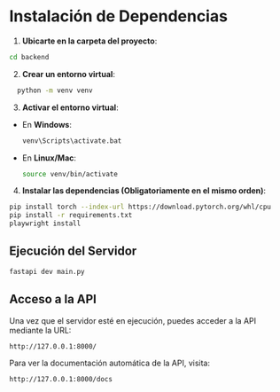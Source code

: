 # Instalación de Dependencias

1. **Ubicarte en la carpeta del proyecto**:

  ```bash
  cd backend
  ```

2. **Crear un entorno virtual**:

  ```bash
    python -m venv venv
  ```

3. **Activar el entorno virtual**:

- En **Windows**:

  ```bash
  venv\Scripts\activate.bat
  ```

- En **Linux/Mac**:

  ```bash
  source venv/bin/activate
  ```

4. **Instalar las dependencias (Obligatoriamente en el mismo orden)**:

  ```bash
  pip install torch --index-url https://download.pytorch.org/whl/cpu
  pip install -r requirements.txt
  playwright install
  ```
  
## Ejecución del Servidor

  ```bash
  fastapi dev main.py
  ```

## Acceso a la API

Una vez que el servidor esté en ejecución, puedes acceder a la API mediante la URL:

  ```bash
  http://127.0.0.1:8000/
  ```

Para ver la documentación automática de la API, visita:

  ```bash
  http://127.0.0.1:8000/docs
  ```
